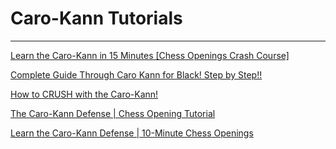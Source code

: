 ﻿# Caro-Kann Tutorials

---

[Learn the Caro-Kann in 15 Minutes [Chess Openings Crash Course]](https://www.youtube.com/watch?v=HvER2idtW6M)

[Complete Guide Through Caro Kann for Black! Step by Step!!](https://www.youtube.com/watch?v=HmZdEP3jYcg)

[How to CRUSH with the Caro-Kann!](https://www.youtube.com/watch?v=ebfzL_GwiIE)

[The Caro-Kann Defense | Chess Opening Tutorial](https://www.youtube.com/watch?v=DCRj6cMJAOQ)

[Learn the Caro-Kann Defense | 10-Minute Chess Openings](https://www.youtube.com/watch?v=rmbU97iftC8)


